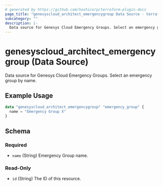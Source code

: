 ```yaml
---
# generated by https://github.com/hashicorp/terraform-plugin-docs
page_title: "genesyscloud_architect_emergencygroup Data Source - terraform-provider-genesyscloud"
subcategory: ""
description: |-
  Data source for Genesys Cloud Emergency Groups. Select an emergency group by name.
---
```


# genesyscloud_architect_emergencygroup (Data Source)

Data source for Genesys Cloud Emergency Groups. Select an emergency group by name.

## Example Usage

```terraform
data "genesyscloud_architect_emergencygroup" "emergency_group" {
  name = "Emergency Group X"
}
```

<!-- schema generated by tfplugindocs -->
## Schema

### Required

- `name` (String) Emergency Group name.

### Read-Only

- `id` (String) The ID of this resource.


